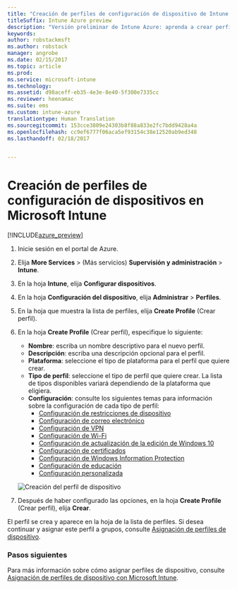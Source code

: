 ```yaml
---
title: "Creación de perfiles de configuración de dispositivo de Intune | Versión preliminar de Azure de Intune"
titleSuffix: Intune Azure preview
description: "Versión preliminar de Intune Azure: aprenda a crear perfiles de configuración de dispositivo de Intune."
keywords: 
author: robstackmsft
ms.author: robstack
manager: angrobe
ms.date: 02/15/2017
ms.topic: article
ms.prod: 
ms.service: microsoft-intune
ms.technology: 
ms.assetid: d98aceff-eb35-4e3e-8e40-5f300e7335cc
ms.reviewer: heenamac
ms.suite: ems
ms.custom: intune-azure
translationtype: Human Translation
ms.sourcegitcommit: 153cce3809e24303b8f88a833e2fc7bdd9428a4a
ms.openlocfilehash: cc9ef6777f06aca5ef93154c38e12520ab9ed348
ms.lasthandoff: 02/18/2017


---
```


# <a name="how-to-create-device-configuration-profiles-in-microsoft-intune"></a>Creación de perfiles de configuración de dispositivos en Microsoft Intune

[!INCLUDE[azure_preview](../includes/azure_preview.md)]


1. Inicie sesión en el portal de Azure.
2. Elija **More Services** >  (Más servicios) **Supervisión y administración** > **Intune**.
3. En la hoja **Intune**, elija **Configurar dispositivos**.
2. En la hoja **Configuración del dispositivo**, elija **Administrar** > **Perfiles**.
2. En la hoja que muestra la lista de perfiles, elija **Create Profile** (Crear perfil).
3. En la hoja **Create Profile** (Crear perfil), especifique lo siguiente:
    - **Nombre**: escriba un nombre descriptivo para el nuevo perfil.
    - **Descripción**: escriba una descripción opcional para el perfil.
    - **Plataforma**: seleccione el tipo de plataforma para el perfil que quiere crear.
    - **Tipo de perfil**: seleccione el tipo de perfil que quiere crear. La lista de tipos disponibles variará dependiendo de la plataforma que eligiera.
    - **Configuración**: consulte los siguientes temas para información sobre la configuración de cada tipo de perfil:
        -  [Configuración de restricciones de dispositivo](/intune-azure/configure-devices/how-to-configure-device-restrictions)
        -  [Configuración de correo electrónico](/intune-azure/configure-devices/how-to-configure-email-settings)
        -  [Configuración de VPN](/intune-azure/configure-devices/how-to-configure-vpn-settings)
        -  [Configuración de Wi-Fi](/intune-azure/configure-devices/how-to-configure-wi-fi-settings)
        -  [Configuración de actualización de la edición de Windows 10](/intune-azure/configure-devices/how-to-configure-windows-10-edition-upgrade)
        -  [Configuración de certificados](/intune-azure/configure-devices/how-to-configure-certificates)
        -  [Configuración de Windows Information Protection](/intune-azure/configure-devices/how-to-configure-windows-information-protection)
        -  [Configuración de educación](/intune-azure/configure-devices/education-settings-for-ios.md)
        -  [Configuración personalizada](/intune-azure/configure-devices/how-to-configure-custom-settings)

    ![Creación del perfil de dispositivo](./media/create-device-profile.png)
4. Después de haber configurado las opciones, en la hoja **Create Profile** (Crear perfil), elija **Crear**.

El perfil se crea y aparece en la hoja de la lista de perfiles.
Si desea continuar y asignar este perfil a grupos, consulte [Asignación de perfiles de dispositivo](how-to-assign-device-profiles.md).


### <a name="next-steps"></a>Pasos siguientes
Para más información sobre cómo asignar perfiles de dispositivo, consulte [Asignación de perfiles de dispositivo con Microsoft Intune](/intune-azure/configure-devices/how-to-assign-device-profiles).

